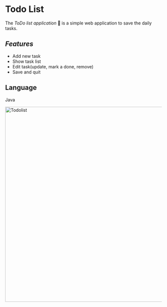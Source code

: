 # **Todo List** #

The *ToDo* *list* *application* :memo: is a simple web application to save the daily tasks.

## *Features* ##
* Add new task
* Show task list 
* Edit task(update, mark a done, remove)
* Save and quit

## Language ## 
Java

<img width="625" alt="Todolist" src="https://user-images.githubusercontent.com/72344384/95251694-34085580-081c-11eb-9db8-165aecc8f6fa.png">


